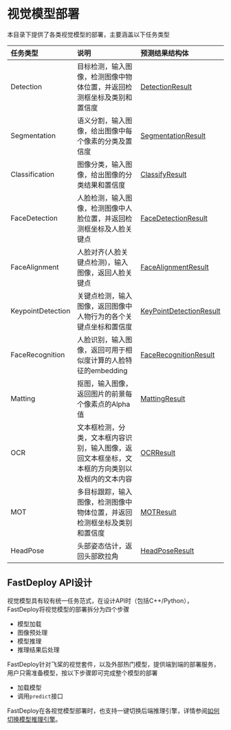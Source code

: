 # 视觉模型部署

本目录下提供了各类视觉模型的部署，主要涵盖以下任务类型

| 任务类型           | 说明                                  | 预测结果结构体                                                                          |
|:-------------- |:----------------------------------- |:-------------------------------------------------------------------------------- |
| Detection      | 目标检测，输入图像，检测图像中物体位置，并返回检测框坐标及类别和置信度 | [DetectionResult](../../docs/api/vision_results/detection_result.md)       |
| Segmentation   | 语义分割，输入图像，给出图像中每个像素的分类及置信度          | [SegmentationResult](../../docs/api/vision_results/segmentation_result.md) |
| Classification | 图像分类，输入图像，给出图像的分类结果和置信度             | [ClassifyResult](../../docs/api/vision_results/classification_result.md)   |
| FaceDetection | 人脸检测，输入图像，检测图像中人脸位置，并返回检测框坐标及人脸关键点             | [FaceDetectionResult](../../docs/api/vision_results/face_detection_result.md)   |
| FaceAlignment |  人脸对齐(人脸关键点检测)，输入图像，返回人脸关键点            | [FaceAlignmentResult](../../docs/api/vision_results/face_alignment_result.md)   |
| KeypointDetection   | 关键点检测，输入图像，返回图像中人物行为的各个关键点坐标和置信度         | [KeyPointDetectionResult](../../docs/api/vision_results/keypointdetection_result.md) |
| FaceRecognition | 人脸识别，输入图像，返回可用于相似度计算的人脸特征的embedding            | [FaceRecognitionResult](../../docs/api/vision_results/face_recognition_result.md)   |
| Matting | 抠图，输入图像，返回图片的前景每个像素点的Alpha值            | [MattingResult](../../docs/api/vision_results/matting_result.md)   |
| OCR | 文本框检测，分类，文本框内容识别，输入图像，返回文本框坐标，文本框的方向类别以及框内的文本内容            | [OCRResult](../../docs/api/vision_results/ocr_result.md)   |
| MOT | 多目标跟踪，输入图像，检测图像中物体位置，并返回检测框坐标及类别和置信度          | [MOTResult](../../docs/api/vision_results/mot_result.md)   |
| HeadPose | 头部姿态估计，返回头部欧拉角            | [HeadPoseResult](../../docs/api/vision_results/headpose_result.md)   |

## FastDeploy API设计

视觉模型具有较有统一任务范式，在设计API时（包括C++/Python），FastDeploy将视觉模型的部署拆分为四个步骤

- 模型加载
- 图像预处理
- 模型推理
- 推理结果后处理

FastDeploy针对飞桨的视觉套件，以及外部热门模型，提供端到端的部署服务，用户只需准备模型，按以下步骤即可完成整个模型的部署

- 加载模型
- 调用`predict`接口

FastDeploy在各视觉模型部署时，也支持一键切换后端推理引擎，详情参阅[如何切换模型推理引擎](../../docs/runtime/how_to_change_backend.md)。
